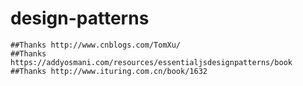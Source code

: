 # design-patterns

	##Thanks http://www.cnblogs.com/TomXu/
	##Thanks https://addyosmani.com/resources/essentialjsdesignpatterns/book
	##Thanks http://www.ituring.com.cn/book/1632